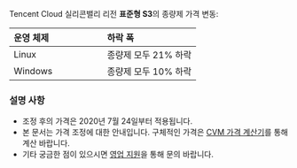 
Tencent Cloud 실리콘밸리 리전 **표준형 S3**의 종량제 가격 변동:

<table>
<thead>
<tr>
<th align="left" style="width: 50%;">운영 체제</th>
<th align="left">하락 폭</th>
</tr>
</thead>
<tbody><tr>
<td align="left">Linux</td>
<td align="left">종량제 모두 21% 하락</td>
</tr>
<tr>
<td align="left">Windows</td>
<td align="left">종량제 모두 10% 하락</td>
</tr>
</tbody></table>

### 설명 사항

- 조정 후의 가격은 2020년 7월 24일부터 적용됩니다.
- 본 문서는 가격 조정에 대한 안내입니다. 구체적인 가격은 [CVM 가격 계산기](https://buy.cloud.tencent.com/calculator/cvm)를 통해 계산 바랍니다.
- 기타 궁금한 점이 있으시면 [영업 지원](https://intl.cloud.tencent.com/support)을 통해 문의 바랍니다.
